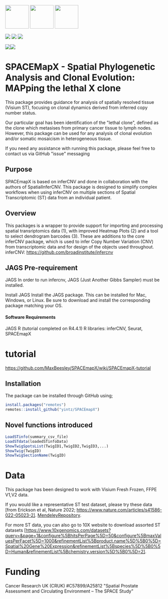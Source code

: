 <img src="https://www.nds.ox.ac.uk/images/logos/secondary-logo" height="75" /> <img src="https://www.nds.ox.ac.uk/images/logos/primary-logo" height="75"/> 
<img src="https://github.com/user-attachments/assets/3615186f-6b02-4df3-a012-afe77714044a" height="75" />


<a href="https://twitter.com/intent/follow?screen_name=Wien_Yin">
<img src="https://img.shields.io/twitter/follow/Wien_Yin?style=social&logo=X",alt="follow on Twitter"></a>
<a href="https://twitter.com/intent/follow?screen_name=lambalastair">
<img src="https://img.shields.io/twitter/follow/lambalastair?style=social&logo=X",alt="follow on Twitter"></a>
<a href="https://twitter.com/intent/follow?screen_name=OxPCaBiol">
<img src="https://img.shields.io/twitter/follow/OxPCaBiol?style=social&logo=X",alt="follow on Twitter"></a>


[![](https://img.shields.io/badge/SPACEmapX-version0.99-blue.svg)](https://github.com/yintz/SPACEmapX/releases)[![](https://img.shields.io/github/last-commit/yintz/SPACEmapX.svg)](https://github.com/yintz/SPACEmapX/commits/main)


# SPACEMapX - Spatial Phylogenetic Analysis and Clonal Evolution: MAPping the lethal X clone

This package provides guidance for analysis of spatially resolved tissue (Visium ST), focusing on clonal dynamics derived from inferred copy number status.

Our particular goal has been identification of the "lethal clone", defined as the clone which metasises from primary cancer tissue to lymph nodes. However, this package can be used for any analysis of clonal evolution and/or somatic mosaicism in heterogeneous tissue.  

If you need any assistance with running this package, please feel free to contact us via GitHub "issue" messaging



## Purpose
SPACEmapX is based on inferCNV and done in collaboration with the authors of SpatialInferCNV. This package is designed to simplify complex workflows when using inferCNV on multiple sections of Spatial Transcriptomic (ST) data from an individual patient.




## Overview

This packages is a wrapper to provide support for importing and processing spatial transriptomics data (1), with improved Heatmap Plots (2) and a tool to select dendrogram barcodes (3). These are additions to the core inferCNV package, which is used to infer Copy Number Variation (CNV) from transcriptomic data and for design of the objects used throughout. 
inferCNV: https://github.com/broadinstitute/infercnv




## JAGS Pre-requirement
JAGS
In order to run infercnv, JAGS (Just Another Gibbs Sampler) must be installed.

Install JAGS
Install the JAGS package. This can be installed for Mac, Windows, or Linux. Be sure to download and install the corresponding package matching your OS.

#### Software Requirements
JAGS
R (tutorial completed on R4.4.1)
R libraries: inferCNV, Seurat, SPACEmapX


# tutorial 
https://github.com/MaxBeesley/SPACEmapX/wiki/SPACEmapX-tutorial


## Installation
The package can be installed through GitHub using;
``` r
install.packages("remotes")
remotes::install_github("yintz/SPACEmapX")
```

## Novel functions introduced
``` r
LoadSTinfo(summary_csv_file)
LoadSTdata(loadedSTinfoData)
ShowTwigSpotsList(TwigID1,TwigID2,TwigID3,...)
ShowTwig(TwigID)
ShowTwigSectionName(TwigID)
```





# Data

This package has been designed to work with Visium Fresh Frozen, FFPE V1,V2 data.

If you would like a representative ST test dataset, please try these data [from Erickson et al, Nature 2022; https://www.nature.com/articles/s41586-022-05023-2]. 
[MendeleyRepository](https://data.mendeley.com/v1/datasets/svw96g68dv/draft?a=3f263217-2bd3-4a3c-8125-8c517c3a9e29).

For more ST data, you can also go to 10X website to download assorted ST datasets [https://www.10xgenomics.com/datasets?query=&page=1&configure%5BhitsPerPage%5D=50&configure%5BmaxValuesPerFacet%5D=1000&refinementList%5Bproduct.name%5D%5B0%5D=Spatial%20Gene%20Expression&refinementList%5Bspecies%5D%5B0%5D=Human&refinementList%5Bchemistry.version%5D%5B0%5D=2].


# Funding 
Cancer Research UK (CRUK) #C57899/A25812 "Spatial Prostate Assessment and Circulating Environment – The SPACE Study"
